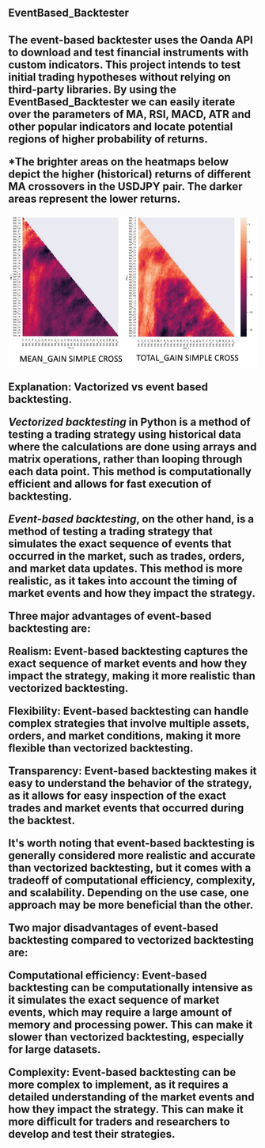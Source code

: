 <h2>EventBased_Backtester<h2>
 
The event-based backtester uses the Oanda API to download and test financial instruments with custom indicators. This project intends to test initial trading hypotheses without relying on third-party libraries.
By using the EventBased_Backtester we can easily iterate over the parameters of MA, RSI, MACD, ATR and other popular indicators and locate potential regions of higher probability of returns. 

*The brighter areas on the heatmaps below depict the higher (historical) returns of different MA crossovers in the USDJPY pair. The darker areas represent the lower returns.   

![png](https://github.com/gamaiun/EventBased_Backtester/blob/main/example.png)

Explanation: **Vactorized vs event based backtesting**.

*Vectorized backtesting* in Python is a method of testing a trading strategy using historical data where the calculations are done using arrays and matrix operations, rather than looping through each data point. This method is computationally efficient and allows for fast execution of backtesting.

*Event-based backtesting*, on the other hand, is a method of testing a trading strategy that simulates the exact sequence of events that occurred in the market, such as trades, orders, and market data updates. This method is more realistic, as it takes into account the timing of market events and how they impact the strategy.

**Three major advantages of event-based backtesting are**:

Realism: Event-based backtesting captures the exact sequence of market events and how they impact the strategy, making it more realistic than vectorized backtesting.

Flexibility: Event-based backtesting can handle complex strategies that involve multiple assets, orders, and market conditions, making it more flexible than vectorized backtesting.

Transparency: Event-based backtesting makes it easy to understand the behavior of the strategy, as it allows for easy inspection of the exact trades and market events that occurred during the backtest.

It's worth noting that event-based backtesting is generally considered more realistic and accurate than vectorized backtesting, but it comes with a tradeoff of computational efficiency, complexity, and scalability. Depending on the use case, one approach may be more beneficial than the other. 

**Two major disadvantages of event-based backtesting compared to vectorized backtesting are:**

Computational efficiency: Event-based backtesting can be computationally intensive as it simulates the exact sequence of market events, which may require a large amount of memory and processing power. This can make it slower than vectorized backtesting, especially for large datasets.

Complexity: Event-based backtesting can be more complex to implement, as it requires a detailed understanding of the market events and how they impact the strategy. This can make it more difficult for traders and researchers to develop and test their strategies.
